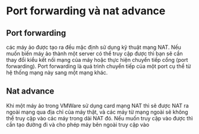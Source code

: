 # Port forwarding và nat advance
## Port forwarding 
các máy ảo được tạo ra đều mặc định sử dụng kỹ thuật mạng NAT. Nếu muốn biến máy ảo thành một server có thể truy cập được thì bạn sẽ cần thay đổi kiểu kết nối mạng của máy hoặc thực hiện chuyển tiếp cổng (port forwarding).
Port forwarding là quá trình chuyển tiếp của một port cụ thể từ hệ thống mạng này sang một mạng khác.
## Nat advance
Khi một máy ảo trong VMWare sử dụng card mạng NAT thì sẽ được NAT ra ngoài mạng qua địa chỉ của máy thật, và các máy từ mạng ngoài sẽ không thể truy cập vào các máy trong dải NAT đó. Nếu muốn truy cập vào được thì cần tạo đường đi và cho phép máy bên ngoài truy cập vào